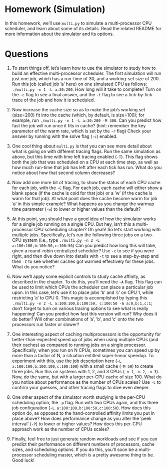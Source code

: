 # Homework (Simulation)

In this homework, we’ll use `multi.py` to simulate a multi-processor CPU
scheduler, and learn about some of its details. Read the related README for more
information about the simulator and its options.

# Questions

1.  To start things off, let’s learn how to use the simulator to study how to
    build an effective multi-processor scheduler. The first simulation will run
    just one job, which has a run-time of 30, and a working-set size of 200. Run
    this job (called job ’a’ here) on one simulated CPU as follows:
    `./multi.py -n 1 -L a:30:200`. How long will it take to complete? Turn on
    the `-c` flag to see a final answer, and the `-t` flag to see a tick-by-tick
    trace of the job and how it is scheduled.

2.  Now increase the cache size so as to make the job’s working set (size=200)
    fit into the cache (which, by default, is size=100); for example, run
    `./multi.py -n 1 -L a:30:200 -M 300`. Can you predict how fast the job will
    run once it fits in cache? (hint: remember the key parameter of the warm
    rate, which is set by the `-r` flag) Check your answer by running with the
    solve flag (`-c`) enabled.

3.  One cool thing about `multi.py` is that you can see more detail about what
    is going on with different tracing flags. Run the same simulation as above,
    but this time with time left tracing enabled (`-T`). This flag shows both the
    job that was scheduled on a CPU at each time step, as well as how much
    run-time that job has left after each tick has run. What do you notice about
    how that second column decreases?

4.  Now add one more bit of tracing, to show the status of each CPU cache for
    each job, with the `-C` flag. For each job, each cache will either show a
    blank space (if the cache is cold for that job) or a ’w’ (if the cache is
    warm for that job). At what point does the cache become warm for job ’a’ in
    this simple example? What happens as you change the warmup time parameter
    (`-w`) to lower or higher values than the default?

5.  At this point, you should have a good idea of how the simulator works for
    a single job running on a single CPU. But hey, isn’t this a multi-processor
    CPU scheduling chapter? Oh yeah! So let’s start working with multiple jobs.
    Specifically, let’s run the following three jobs on a two-CPU system (i.e.,
    type `./multi.py -n 2 -L a:100:100,b:100:50,c:100:50`) Can you predict how
    long this will take, given a round-robin centralized scheduler? Use `-c` to
    see if you were right, and then dive down into details with `-t` to see a
    step-by-step and then `-C` to see whether caches got warmed effectively for
    these jobs. What do you notice?

6.  Now we’ll apply some explicit controls to study cache affinity, as described
    in the chapter. To do this, you’ll need the `-A` flag. This flag can be used
    to limit which CPUs the scheduler can place a particular job upon. In this
    case, let’s use it to place jobs ’b’ and ’c’ on CPU 1, while restricting ’a’
    to CPU 0. This magic is accomplished by typing this
    `./multi.py -n 2 -L a:100:100,b:100:50, c:100:50 -A a:0,b:1,c:1`; don’t
    forget to turn on various tracing options to see what is really happening!
    Can you predict how fast this version will run? Why does it do better? Will
    other combinations of ’a’, ’b’, and ’c’ onto the two processors run faster
    or slower?

7.  One interesting aspect of caching multiprocessors is the opportunity for
    better-than-expected speed up of jobs when using multiple CPUs (and their
    caches) as compared to running jobs on a single processor. Specifically,
    when you run on N CPUs, sometimes you can speed up by more than a factor of
    N, a situation entitled super-linear speedup. To experiment with this,
    use the job description here (`-L a:100:100,b:100:100,c:100:100`) with
    a small cache (`-M 50`) to create three jobs. Run this on systems with 1, 2,
    and 3 CPUs (`-n 1`, `-n 2`, `-n 3`). Now, do the same, but with a larger
    per-CPU cache of size 100. What do you notice about performance as the
    number of CPUs scales? Use `-c` to confirm your guesses, and other tracing
    flags to dive even deeper.

8.  One other aspect of the simulator worth studying is the per-CPU scheduling
    option, the `-p` flag. Run with two CPUs again, and this three job
    configuration (`-L a:100:100,b:100:50,c:100:50`). How does this option do,
    as opposed to the hand-controlled affinity limits you put in place above?
    How does performance change as you alter the ’peek interval’ (`-P`) to lower
    or higher values? How does this per-CPU approach work as the number of CPUs
    scales?

9.  Finally, feel free to just generate random workloads and see if you can
    predict their performance on different numbers of processors, cache sizes,
    and scheduling options. If you do this, you’ll soon be a multi-processor
    scheduling master, which is a pretty awesome thing to be. Good luck!
